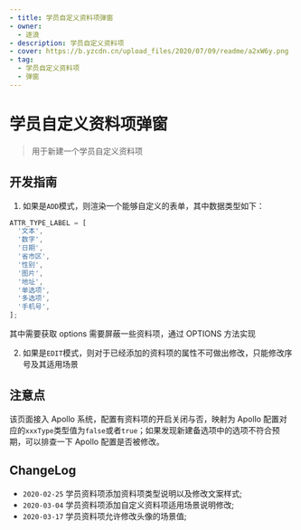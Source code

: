 ```yaml
---
- title: 学员自定义资料项弹窗
- owner:
  - 逐浪
- description: 学员自定义资料项
- cover: https://b.yzcdn.cn/upload_files/2020/07/09/readme/a2xW6y.png
- tag:
  - 学员自定义资料项
  - 弹窗
---
```


# 学员自定义资料项弹窗

> 用于新建一个学员自定义资料项

## 开发指南

1. 如果是`ADD`模式，则渲染一个能够自定义的表单，其中数据类型如下：

```typescript
ATTR_TYPE_LABEL = [
  '文本',
  '数字',
  '日期',
  '省市区',
  '性别',
  '图片',
  '地址',
  '单选项',
  '多选项',
  '手机号',
];
```

其中需要获取 options 需要屏蔽一些资料项，通过 OPTIONS 方法实现

2. 如果是`EDIT`模式，则对于已经添加的资料项的属性不可做出修改，只能修改序号及其适用场景

## 注意点

该页面接入 Apollo 系统，配置有资料项的开启关闭与否，映射为 Apollo 配置对应的`xxxType`类型值为`false`或者`true`；如果发现新建备选项中的选项不符合预期，可以排查一下 Apollo 配置是否被修改。

## ChangeLog

- `2020-02-25` 学员资料项添加资料项类型说明以及修改文案样式;
- `2020-03-04` 学员资料项添加自定义资料项适用场景说明修改;
- `2020-03-17` 学员资料项允许修改头像的场景值;
